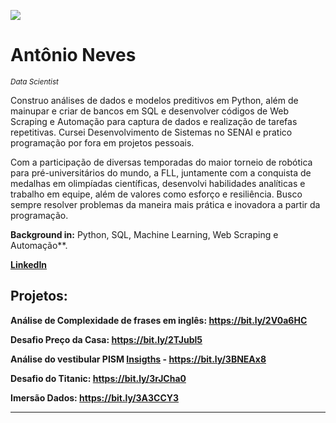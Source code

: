 <img src="https://i.ibb.co/Qp24tth/Capa-Portif-lio.png"> </img>

# Antônio Neves
<sub>*Data Scientist*</sub>

Construo análises de dados e modelos preditivos em Python, além de mainupar e criar de bancos em SQL e desenvolver códigos de Web Scraping e Automação para captura de dados e realização de tarefas repetitivas. Cursei Desenvolvimento de Sistemas no SENAI e pratico programação por fora em projetos pessoais. 

Com a participação de diversas temporadas do maior torneio de robótica para pré-universitários do mundo, a FLL, juntamente com a conquista de medalhas em olimpíadas científicas, desenvolvi habilidades analíticas e trabalho em equipe, além de valores como esforço e resiliência. Busco sempre resolver problemas da maneira mais prática e inovadora a partir da programação.

**Background in:** Python, SQL, Machine Learning, Web Scraping e Automação**.

**[LinkedIn](https://www.linkedin.com/in/antonio-caetano-neves/)**


## Projetos:

**Análise de Complexidade de frases em inglês: https://bit.ly/2V0a6HC**

**Desafio Preço da Casa: https://bit.ly/2TJubl5**

**Análise do vestibular PISM [Insigths](https://bit.ly/3idyKxk) - https://bit.ly/3BNEAx8**

**Desafio do Titanic: https://bit.ly/3rJCha0**

**Imersão Dados: https://bit.ly/3A3CCY3**

---




